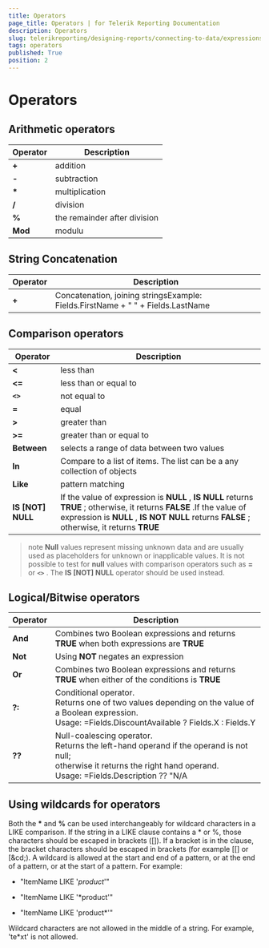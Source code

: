 ```yaml
---
title: Operators
page_title: Operators | for Telerik Reporting Documentation
description: Operators
slug: telerikreporting/designing-reports/connecting-to-data/expressions/expressions-reference/operators
tags: operators
published: True
position: 2
---
```


# Operators



## Arithmetic operators


| Operator | Description |
| ------ | ------ |
| __+__ |addition|
| __-__ |subtraction|
| __*__ |multiplication|
| __/__ |division|
| __%__ |the remainder after division|
| __Mod__ |modulu|




## String Concatenation


| Operator | Description |
| ------ | ------ |
| __+__ |Concatenation, joining stringsExample: Fields.FirstName + " " + Fields.LastName|




## Comparison operators


| Operator | Description |
| ------ | ------ |
| __<__ |less than|
| __<=__ |less than or equal to|
| __```<>```__ |not equal to|
| __=__ |equal|
| __>__ |greater than|
| __>=__ |greater than or equal to|
| __Between__ |selects a range of data between two values|
| __In__ |Compare to a list of items. The list can be a any collection of objects|
| __Like__ |pattern matching|
| __IS [NOT] NULL__ |If the value of expression is __NULL__ , __IS NULL__ returns __TRUE__ ; 						otherwise, it returns __FALSE__ .If the value of expression is __NULL__ , __IS NOT NULL__ returns __FALSE__ ; 			    	otherwise, it returns __TRUE__ |




>note  __Null__  values represent missing unknown data and are usually used as placeholders for unknown or inapplicable values.            It is not possible to test for  __null__  values with comparison operators such as  __=__  or  __```<>```__ .           The  __IS [NOT] NULL__  operator should be used instead.         


## Logical/Bitwise operators


| Operator | Description |
| ------ | ------ |
| __And__ |Combines two Boolean expressions and returns __TRUE__ when both expressions are __TRUE__ |
| __Not__ |Using __NOT__ negates an expression|
| __Or__ |Combines two Boolean expressions and returns __TRUE__ when either of the conditions is __TRUE__ |
| __?:__ |Conditional operator.<br/>            Returns one of two values depending on the value of a Boolean expression. <br/>            Usage: =Fields.DiscountAvailable ? Fields.X : Fields.Y|
| __??__ |Null-coalescing operator.<br/>            Returns the left-hand operand if the operand is not null; <br/>            otherwise it returns the right hand operand.  <br/>            Usage: =Fields.Description ?? "N/A|




## Using wildcards for operators

Both the __*__ and __%__ can be used interchangeably for wildcard characters 			in a LIKE comparison. If the string in a LIKE clause contains a * 			or %, those characters should be escaped in brackets ([]). If a 			bracket is in the clause, the bracket characters should be escaped 			in brackets (for example [[] or [&cd;). A wildcard is allowed 			at the start and end of a pattern, or at the end of a pattern, or 			at the start of a pattern. For example:

* "ItemName LIKE '*product*'"

* "ItemName LIKE '*product'"

* "ItemName LIKE 'product*'"

Wildcard characters are not allowed in the middle of a string. 				For example, 'te*xt' is not allowed.
